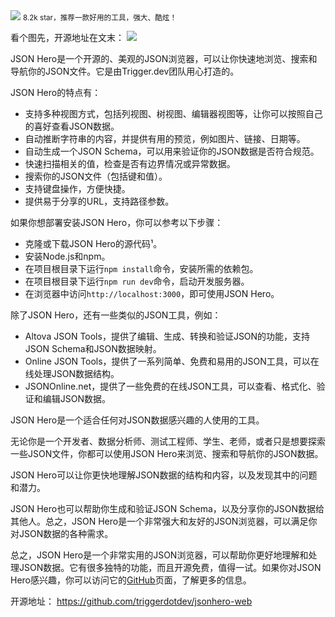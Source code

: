 <img src="/assets/image/240114-jsonhero-1.png" style="max-width: 70%; height: auto;">
<small>8.2k star，推荐一款好用的工具，强大、酷炫！</small>


看个图先，开源地址在文末：
![](/assets/image/240114-jsonhero-1.png)

JSON Hero是一个开源的、美观的JSON浏览器，可以让你快速地浏览、搜索和导航你的JSON文件。它是由Trigger.dev团队用心打造的。

JSON Hero的特点有：

- 支持多种视图方式，包括列视图、树视图、编辑器视图等，让你可以按照自己的喜好查看JSON数据。
- 自动推断字符串的内容，并提供有用的预览，例如图片、链接、日期等。
- 自动生成一个JSON Schema，可以用来验证你的JSON数据是否符合规范。
- 快速扫描相关的值，检查是否有边界情况或异常数据。
- 搜索你的JSON文件（包括键和值）。
- 支持键盘操作，方便快捷。
- 提供易于分享的URL，支持路径参数。

如果你想部署安装JSON Hero，你可以参考以下步骤：

- 克隆或下载JSON Hero的源代码¹。
- 安装Node.js和npm。
- 在项目根目录下运行`npm install`命令，安装所需的依赖包。
- 在项目根目录下运行`npm run dev`命令，启动开发服务器。
- 在浏览器中访问`http://localhost:3000`，即可使用JSON Hero。

除了JSON Hero，还有一些类似的JSON工具，例如：

- Altova JSON Tools，提供了编辑、生成、转换和验证JSON的功能，支持JSON Schema和JSON数据映射。
- Online JSON Tools，提供了一系列简单、免费和易用的JSON工具，可以在线处理JSON数据结构。
- JSONOnline.net，提供了一些免费的在线JSON工具，可以查看、格式化、验证和编辑JSON数据。

JSON Hero是一个适合任何对JSON数据感兴趣的人使用的工具。

无论你是一个开发者、数据分析师、测试工程师、学生、老师，或者只是想要探索一些JSON文件，你都可以使用JSON Hero来浏览、搜索和导航你的JSON数据。

JSON Hero可以让你更快地理解JSON数据的结构和内容，以及发现其中的问题和潜力。

JSON Hero也可以帮助你生成和验证JSON Schema，以及分享你的JSON数据给其他人。总之，JSON Hero是一个非常强大和友好的JSON浏览器，可以满足你对JSON数据的各种需求。

总之，JSON Hero是一个非常实用的JSON浏览器，可以帮助你更好地理解和处理JSON数据。它有很多独特的功能，而且开源免费，值得一试。如果你对JSON Hero感兴趣，你可以访问它的[GitHub](^1^)页面，了解更多的信息。


开源地址：
https://github.com/triggerdotdev/jsonhero-web